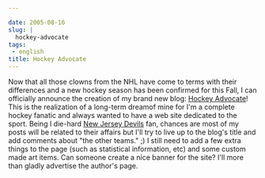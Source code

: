```yaml
---

date: 2005-08-16
slug: |
  hockey-advocate
tags:
 - english
title: Hockey Advocate
---
```


Now that all those clowns from the NHL have come to terms with their
differences and a new hockey season has been confirmed for this Fall, I
can officially announce the creation of my brand new blog: [Hockey
Advocate](http://hockeyadvocate.com/)! This is the realization of a
long-term dreamof mine for I'm a complete hockey fanatic and always
wanted to have a web site dedicated to the sport. Being I die-hard [New
Jersey Devils](http://newjerseydevils.com) fan, chances are most of my
posts will be related to their affairs but I'll try to live up to the
blog's title and add comments about "the other teams." ;) I still need
to add a few extra things to the page (such as statistical information,
etc) and some custom made art items. Can someone create a nice banner
for the site? I'll more than gladly advertise the author's page.
